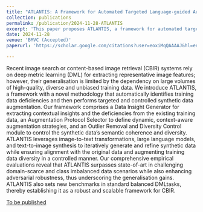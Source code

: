 ```yaml
---
title: "ATLANTIS: A Framework for Automated Targeted Language-guided Augmentation Training for Robust Image Search"
collection: publications
permalink: /publication/2024-11-28-ATLANTIS
excerpt: 'This paper proposes ATLANTIS, a framework for automated targeted language-guided augmentation training for robust image search.'
date: 2024-11-28
venue: 'BMVC (Accepted)'
paperurl: 'https://scholar.google.com/citations?user=eoxiMqQAAAAJ&hl=en'

---
```

Recent image search or content-based image retrieval (CBIR) systems rely on deep metric learning (DML) for extracting representative image features; however, their generalisation is limited by the dependency on large volumes of high-quality, diverse and unbiased training data. We introduce ATLANTIS, a framework with a novel methodology that automatically identifies training data deficiencies and then performs targeted and controlled synthetic data augmentation. Our framework comprises a Data Insight Generator for extracting contextual insights and the deficiencies from the existing training data, an Augmentation Protocol Selector to define dynamic, context-aware augmentation strategies, and an Outlier Removal and Diversity Control module to control the synthetic data’s semantic coherence and diversity. ATLANTIS leverages image-to-text transformations, large language models, and text-to-image synthesis to iteratively generate and refine synthetic data while ensuring alignment with the original data and augmenting training data diversity in a controlled manner. Our comprehensive empirical evaluations reveal that ATLANTIS surpasses state-of-art in challenging domain-scarce and class imbalanced data scenarios while also enhancing adversarial robustness, thus underscoring the generalisation gains. ATLANTIS also sets new benchmarks in standard balanced DMLtasks, thereby establishing it as a robust and scalable framework for CBIR.

[To be published]('https://scholar.google.com/citations?user=eoxiMqQAAAAJ&hl=en')
